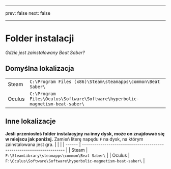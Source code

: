 - - -
prev: false next: false
- - -

# Folder instalacji

_Gdzie jest zainstalowany Beat Saber?_

## Domyślna lokalizacja

|        |                                                                                      |
| ------ | ------------------------------------------------------------------------------------ |
| Steam  | `C:\Program Files (x86)\Steam\steamapps\common\Beat Saber\`                  |
| Oculus | `C:\Program Files\Oculus\Software\Software\hyperbolic-magnetism-beat-saber\` |

## Inne lokalizacje

**Jeśli przeniosłeś folder instalacyjny na inny dysk, może on znajdować się w miejscu jak poniżej.** Zamień literę napędu `F` na dysk, na którym zainstalowana jest gra.
|        |                                                                       |
| ------ | --------------------------------------------------------------------- |
| Steam  | `F:\SteamLibrary\steamapps\common\Beat Saber\`                 |
| Oculus | `F:\Oculus\Software\Software\hyperbolic-magnetism-beat-saber\` |
